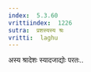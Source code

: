 ```yaml
---
index:  5.3.60
vrittiindex:  1226
sutra:  प्रशस्यस्य श्रः
vritti:  laghu 
---
```


अस्य श्रादेशः स्यादजाद्योः परतः..

